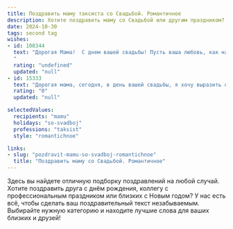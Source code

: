 ```yaml
---
title: Поздравить маму таксиста со Свадьбой. Романтичное
description: Хотите поздравить маму со Свадьбой или другим праздником? Наш ИИ создаст незабываемое поздравление, а вы обязательно выделитесь среди других.  
date: 2024-10-30
tags: second tag
wishes:
- id: 108344
  text: "Дорогая Мама!  С днем вашей свадьбы! Пусть ваша любовь, как надежный маршрут опытного таксиста, ведет вас сквозь годы к новым счастливым остановкам, полным нежности, тепла и безграничного счастья.  Желаю вам, чтобы ваша семейная дорога всегда была гладкой и ровной, а каждый день был наполнен яркими, незабываемыми моментами, подобно красивейшим ночным огням города.  Счастья вам, моя любимая Мама!
  "
  rating: "undefined"
  updated: "null"
- id: 15333
  text: "Дорогая мама, сегодня, в день вашей свадьбы, я хочу выразить огромную радость и теплоту сердца. Как таксист, который всегда находит правильный путь, вы научили меня ценить каждую минуту жизни и каждую встречу. Пусть ваш союз будет таким же верным и надежным, как маршрут, который вы знаете наизусть. Пусть любовь будет вашим постоянным попутчиком, а счастье — вашим неизменным адресом. С днем свадьбы, мама!"
  rating: "0"
  updated: "null"

selectedValues:
  recipients: "mamu"
  holidays: "so-svadboj"
  professions: "taksist"
  style: "romantichnoe"

links:
- slug: "pozdravit-mamu-so-svadboj-romantichnoe"
  title: "Поздравить маму со Свадьбой. Романтичное"
---
```


Здесь вы найдете отличную подборку поздравлений на любой случай. 
Хотите поздравить друга с днём рождения, коллегу с профессиональным праздником или близких с Новым годом? У нас есть всё, чтобы сделать ваш поздравительный текст незабываемым. Выбирайте нужную категорию и находите лучшие слова для ваших близких и друзей!
